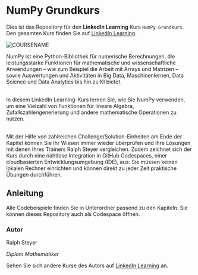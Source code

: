 # NumPy Grundkurs

Dies ist das Repository für den **LinkedIn Learning** Kurs `NumPy Grundkurs`. Den gesamten Kurs finden Sie auf [LinkedIn Learning][lil-course-url].

![COURSENAME][lil-thumbnail-url] 

NumPy ist eine Python-Bibliothek für numerische Berechnungen, die leistungsstarke Funktionen für mathematische und wissenschaftliche Anwendungen – wie zum Beispiel die Arbeit mit Arrays und Matrizen – sowie Auswertungen und Aktivitäten in Big Data, Maschinenlernen, Data Science und Data Analytics bis hin zu KI bietet.<br><br>

In diesem LinkedIn Learning-Kurs lernen Sie, wie Sie NumPy verwenden, um eine Vielzahl von Funktionen für lineare Algebra, Zufallszahlengenerierung und andere mathematische Operationen zu nutzen.<br><br>

Mit der Hilfe von zahlreichen Challenge/Solution-Einheiten am Ende der Kapitel können Sie Ihr Wissen immer wieder überprüfen und Ihre Lösungen mit denen Ihres Trainers Ralph Steyer vergleichen. Zudem zeichnet sich der Kurs durch eine nahtlose Integration in GitHub Codespaces, einer cloudbasierten Entwicklungsumgebung (IDE), aus: Sie müssen keinen lokalen Rechner einrichten und können direkt zu jeder Zeit praktische Übungen durchführen.

## Anleitung

Alle Codebeispiele finden Sie in Unterordner passend zu den Kapiteln. Sie können dieses Repository auch als Codespace öffnen.

### Autor

Ralph Steyer

_Diplom Mathematiker_

Sehen Sie sich andere Kurse des Autors auf [LinkedIn Learning](https://www.linkedin.com/learning/instructors/ralph-steyer) an.

[0]: # (Replace these placeholder URLs with actual course URLs)
[lil-course-url]: https://www.linkedin.com/learning/numpy-grundkurs
[lil-thumbnail-url]: https://media.licdn.com/dms/image/D560DAQEPSci_xr_DWA/learning-public-crop_675_1200/0/1712837399881?e=2147483647&v=beta&t=FTwYYT6WAOoHwiUI9eDVTBqEKQmn2c3rBzfUCdsu_Dg
